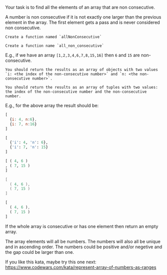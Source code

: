 Your task is to find all the elements of an array that are non consecutive.

A number is non consecutive if it is not exactly one larger than the previous element in the array. The first element gets a pass and is never considered non consecutive.

~~~if:javascript,haskell,swift
Create a function named `allNonConsecutive`
~~~
~~~if:python,rust
Create a function name `all_non_consecutive`
~~~

E.g., if we have an array `[1,2,3,4,6,7,8,15,16]` then `6` and `15` are non-consecutive.

~~~if:javascript,python
You should return the results as an array of objects with two values `i: <the index of the non-consecutive number>` and `n: <the non-consecutive number>`.
~~~
~~~if:haskell,swift,rust
You should return the results as an array of tuples with two values: the index of the non-consecutive number and the non-consecutive number.
~~~

E.g., for the above array the result should be:
```javascript
[
  {i: 4, n:6},
  {i: 7, n:16}
]
```
```python
[
  {'i': 4, 'n': 6},
  {'i': 7, 'n': 15}
]
```
```haskell
[ ( 4, 6 )
, ( 7, 15 )
]
```
```swift
[ 
  ( 4, 6 ), 
  ( 7, 15 )
]
```
```rust
[
  ( 4, 6 ),
  ( 7, 15 )
]
```

If the whole array is consecutive or has one element then return an empty array.

The array elements will all be numbers. The numbers will also all be unique and in ascending order. The numbers could be positive and/or negetive and the gap could be larger than one.

If you like this kata, maybe try this one next: https://www.codewars.com/kata/represent-array-of-numbers-as-ranges